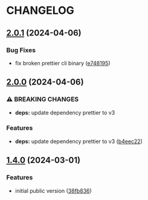 # CHANGELOG

## [2.0.1](https://github.com/Forsakringskassan/prettier-config/compare/v2.0.0...v2.0.1) (2024-04-06)


### Bug Fixes

* fix broken prettier cli binary ([e748195](https://github.com/Forsakringskassan/prettier-config/commit/e748195a2daea960402007905a1109c02b20751f))

## [2.0.0](https://github.com/Forsakringskassan/prettier-config/compare/v1.4.0...v2.0.0) (2024-04-06)


### ⚠ BREAKING CHANGES

* **deps:** update dependency prettier to v3

### Features

* **deps:** update dependency prettier to v3 ([b4eec22](https://github.com/Forsakringskassan/prettier-config/commit/b4eec22956004f3b732c03a2e6cfa9393b891521))

## [1.4.0](https://github.com/Forsakringskassan/prettier-config/compare/v1.3.11...v1.4.0) (2024-03-01)


### Features

* initial public version ([38fb836](https://github.com/Forsakringskassan/prettier-config/commit/38fb836326df8eaa7e6259885a8f14647134a8ed))
